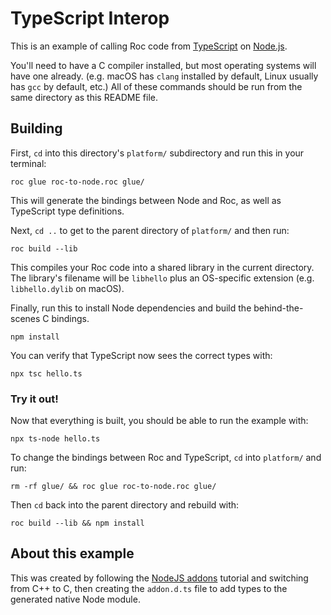 # TypeScript Interop

This is an example of calling Roc code from [TypeScript](https://www.typescriptlang.org/) on [Node.js](https://nodejs.org/en/).

You'll need to have a C compiler installed, but most operating systems will have one already.
(e.g. macOS has `clang` installed by default, Linux usually has `gcc` by default, etc.)
All of these commands should be run from the same directory as this README file.

## Building

First, `cd` into this directory's `platform/` subdirectory and run this in your terminal:

```
roc glue roc-to-node.roc glue/
```

This will generate the bindings between Node and Roc, as well as TypeScript type definitions.

Next, `cd ..` to get to the parent directory of `platform/` and then run:

```
roc build --lib
```

This compiles your Roc code into a shared library in the current directory. The library's filename will be `libhello` plus an OS-specific extension (e.g. `libhello.dylib` on macOS).

Finally, run this to install Node dependencies and build the behind-the-scenes C bindings.

```
npm install
```

You can verify that TypeScript now sees the correct types with:

```
npx tsc hello.ts
```

### Try it out!

Now that everything is built, you should be able to run the example with:

```
npx ts-node hello.ts
```

To change the bindings between Roc and TypeScript, `cd` into `platform/` and run:

```
rm -rf glue/ && roc glue roc-to-node.roc glue/
```

Then `cd` back into the parent directory and rebuild with:

```
roc build --lib && npm install
```

## About this example

This was created by following the [NodeJS addons](https://nodejs.org/dist/latest/docs/api/addons.html) tutorial and switching from C++ to C, then creating the `addon.d.ts` file to add types to the generated native Node module.
